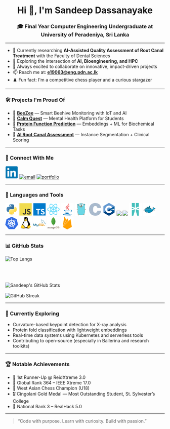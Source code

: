 <h1 align="center">Hi 👋, I'm Sandeep Dassanayake</h1>
<h3 align="center">🎓 Final Year Computer Engineering Undergraduate at University of Peradeniya, Sri Lanka</h3>

---

- 🔬 Currently researching **AI-Assisted Quality Assessment of Root Canal Treatment** with the Faculty of Dental Sciences  
- 🧠 Exploring the intersection of **AI, Bioengineering, and HPC**  
- 🚀 Always excited to collaborate on innovative, impact-driven projects  
- 📫 Reach me at: **e19063@eng.pdn.ac.lk**  
- ♟️ Fun fact: I'm a competitive chess player and a curious stargazer  

---

### 🛠️ Projects I'm Proud Of

- 🐝 [**BeeZee**](https://github.com/cepdnaclk/e19-3yp-beehive-monitoring-system) — Smart Beehive Monitoring with IoT and AI  
- 🌱 [**Calm Quest**](https://github.com/Team-CookieBytes/ACES-Hackathon-Cookie-Bytes-Calm-Quest-Back-End/) — Mental Health Platform for Students  
- 🧬 [**Protein Function Prediction**](https://github.com/G5andeepD/Protein-Function-Prediction) — Embeddings + ML for Biochemical Tasks  
- 🦷 [**AI Root Canal Assessment**](https://github.com/cepdnaclk/e19-4yp-Quality-Assessment-of-Final-Root-Canal-Treatment-Using-Intra-Oral-Periapical-Radiographs) — Instance Segmentation + Clinical Scoring

---

### 🔗 Connect With Me

<p align="left">
  <a href="https://www.linkedin.com/in/sandeep-dassanayake-37b940244/" target="_blank"><img src="https://raw.githubusercontent.com/devicons/devicon/master/icons/linkedin/linkedin-original.svg" alt="linkedin" width="40" height="40"/></a>
  <a href="mailto:e19063@eng.pdn.ac.lk" target="_blank"><img src="https://upload.wikimedia.org/wikipedia/commons/4/4e/Gmail_Icon.png" alt="email" width="40" height="40"/></a>
  <a href="https://people.ce.pdn.ac.lk/students/e19/063/" target="_blank"><img src="https://img.icons8.com/ios-filled/50/internet.png" alt="portfolio" width="40" height="40"/></a>
</p>

---

### 🧰 Languages and Tools

<p align="left">
  <img src="https://raw.githubusercontent.com/devicons/devicon/master/icons/python/python-original.svg" width="40"/>
  <img src="https://raw.githubusercontent.com/devicons/devicon/master/icons/javascript/javascript-original.svg" width="40"/>
  <img src="https://raw.githubusercontent.com/devicons/devicon/master/icons/typescript/typescript-original.svg" width="40"/>
  <img src="https://raw.githubusercontent.com/devicons/devicon/master/icons/react/react-original.svg" width="40"/>
  <img src="https://raw.githubusercontent.com/devicons/devicon/master/icons/java/java-original.svg" width="40"/>
  <img src="https://raw.githubusercontent.com/devicons/devicon/master/icons/go/go-original.svg" width="40"/>
  <img src="https://raw.githubusercontent.com/devicons/devicon/master/icons/c/c-original.svg" width="40"/>
  <img src="https://raw.githubusercontent.com/devicons/devicon/master/icons/cplusplus/cplusplus-original.svg" width="40"/>
  <img src="https://cdn.jsdelivr.net/gh/devicons/devicon/icons/verilog/verilog-original.svg" width="40"/>
  <img src="https://cdn.worldvectorlogo.com/logos/arduino-1.svg" width="40"/>
  <img src="https://raw.githubusercontent.com/devicons/devicon/master/icons/ballerina/ballerina-original.svg" width="40"/>
  <img src="https://raw.githubusercontent.com/devicons/devicon/master/icons/docker/docker-original.svg" width="40"/>
  <img src="https://raw.githubusercontent.com/devicons/devicon/master/icons/kubernetes/kubernetes-plain.svg" width="40"/>
  <img src="https://raw.githubusercontent.com/devicons/devicon/master/icons/linux/linux-original.svg" width="40"/>
  <img src="https://raw.githubusercontent.com/devicons/devicon/master/icons/mysql/mysql-original-wordmark.svg" width="40"/>
  <img src="https://raw.githubusercontent.com/devicons/devicon/master/icons/mongodb/mongodb-original-wordmark.svg" width="40"/>
  <img src="https://raw.githubusercontent.com/devicons/devicon/master/icons/firebase/firebase-plain.svg" width="40"/>
</p>

---

### 📊 GitHub Stats

<p>
  <img align="left" src="https://github-readme-stats.vercel.app/api/top-langs/?username=G5andeepD&layout=compact&hide_border=true" alt="Top Langs" />
</p>
<br/><br/><br/><br/>

<p>
  <img align="center" src="https://github-readme-stats.vercel.app/api?username=G5andeepD&show_icons=true&theme=default&hide_border=true" alt="Sandeep's GitHub Stats"/>
</p>

<p>
  <img align="center" src="https://github-readme-streak-stats.herokuapp.com/?user=G5andeepD&theme=default&hide_border=true" alt="GitHub Streak"/>
</p>

---

### 🧠 Currently Exploring

- Curvature-based keypoint detection for X-ray analysis  
- Protein fold classification with lightweight embeddings  
- Real-time data systems using Kubernetes and serverless tools  
- Contributing to open-source (especially in Ballerina and research toolkits)

---

### 🏆 Notable Achievements

- 🏅 1st Runner-Up @ ReidXtreme 3.0  
- 🧠 Global Rank 364 – IEEE Xtreme 17.0  
- 🥇 West Asian Chess Champion (U18)  
- 🎖️ Cingolani Gold Medal — Most Outstanding Student, St. Sylvester’s College  
- 🥉 National Rank 3 – RealHack 5.0

---

> “Code with purpose. Learn with curiosity. Build with passion.”

